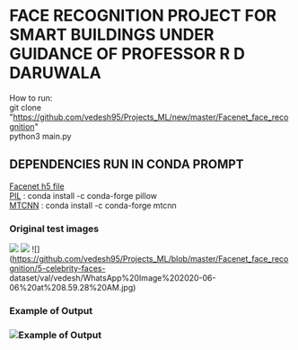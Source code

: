 # FACE RECOGNITION PROJECT FOR SMART BUILDINGS UNDER GUIDANCE OF PROFESSOR R D DARUWALA  

How to run:  
git clone "https://github.com/vedesh95/Projects_ML/new/master/Facenet_face_recognition"  
python3 main.py  

## DEPENDENCIES RUN IN CONDA PROMPT  
[Facenet h5 file](https://drive.google.com/drive/folders/12aMYASGCKvDdkygSv1yQq8ns03AStDO_)  
[PIL](https://anaconda.org/conda-forge/pillow) : conda install -c conda-forge pillow  
[MTCNN](https://anaconda.org/conda-forge/mtcnn) : conda install -c conda-forge mtcnn  
 
 ### Original test images
 ![](https://github.com/vedesh95/Projects_ML/blob/master/Facenet_face_recognition/5-celebrity-faces-dataset/val/harsh/harsh_1.jpg)
 ![](https://github.com/vedesh95/Projects_ML/blob/master/Facenet_face_recognition/5-celebrity-faces-dataset/val/himanshu/himan_3.jpg)
 ![](https://github.com/vedesh95/Projects_ML/blob/master/Facenet_face_recognition/5-celebrity-faces-  dataset/val/vedesh/WhatsApp%20Image%202020-06-06%20at%208.59.28%20AM.jpg)  
 
### Example of Output
### ![Example of Output](https://github.com/vedesh95/Projects_ML/blob/master/Facenet_face_recognition/Screenshot%20(121).png)
